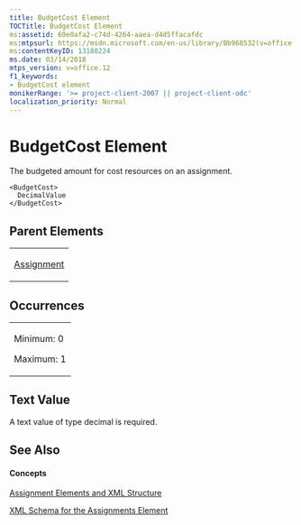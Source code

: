 ```yaml
---
title: BudgetCost Element
TOCTitle: BudgetCost Element
ms:assetid: 69e0afa2-c74d-4264-aaea-d4d5ffacafdc
ms:mtpsurl: https://msdn.microsoft.com/en-us/library/Bb968532(v=office.12)
ms:contentKeyID: 13188224
ms.date: 03/14/2018
mtps_version: v=office.12
f1_keywords:
- BudgetCost element
monikerRange: '>= project-client-2007 || project-client-odc'
localization_priority: Normal
---
```


# BudgetCost Element




The budgeted amount for cost resources on an assignment.

    <BudgetCost>
      DecimalValue
    </BudgetCost>

## Parent Elements

<table>
<colgroup>
<col style="width: 100%" />
</colgroup>
<tbody>
<tr class="odd">
<td><p><a href="assignment-element.md">Assignment</a></p></td>
</tr>
</tbody>
</table>

## Occurrences

<table>
<colgroup>
<col style="width: 100%" />
</colgroup>
<tbody>
<tr class="odd">
<td><p>Minimum: 0</p>
<p>Maximum: 1</p></td>
</tr>
</tbody>
</table>

## Text Value

A text value of type decimal is required.

## See Also

#### Concepts

[Assignment Elements and XML Structure](assignment-elements-and-xml-structure.md)

[XML Schema for the Assignments Element](xml-schema-for-the-assignments-element.md)


